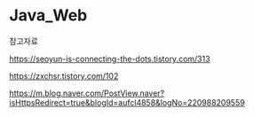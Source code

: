 # Java_Web

참고자료

https://seoyun-is-connecting-the-dots.tistory.com/313

https://zxchsr.tistory.com/102

https://m.blog.naver.com/PostView.naver?isHttpsRedirect=true&blogId=aufcl4858&logNo=220988209559
